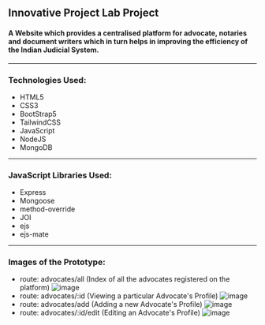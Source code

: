 ## Innovative Project Lab Project
#### A Website which provides a centralised platform for advocate, notaries and document writers which in turn helps in improving the efficiency of the Indian Judicial System.
---
### Technologies Used: 
- HTML5
- CSS3
- BootStrap5
- TailwindCSS
- JavaScript
- NodeJS
- MongoDB
---
### JavaScript Libraries Used:
- Express
- Mongoose
- method-override
- JOI
- ejs
- ejs-mate
---
### Images of the Prototype:
- route: advocates/all (Index of all the advocates registered on the platform)
![image](https://github.com/OmkarSathish/IPL-Project/assets/138119012/f3c807c8-bc39-478e-b850-07706570cd5b)
- route: advocates/:id (Viewing a particular Advocate's Profile)
![image](https://github.com/OmkarSathish/IPL-Project/assets/138119012/dd5bc595-b5d0-4109-a8fd-1eedcfaa9b11)
- route: advocates/add (Adding a new Advocate's Profile)
![image](https://github.com/OmkarSathish/IPL-Project/assets/138119012/66a325b8-ebd8-45cc-a7a5-0156d488f86b)
- route: advocates/:id/edit (Editing an Advocate's Profile)
![image](https://github.com/OmkarSathish/IPL-Project/assets/138119012/41142425-4113-4131-8d6a-93291e3daab7)
